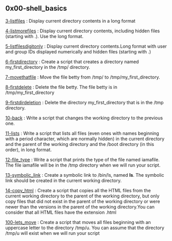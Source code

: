 ## 0x00-shell_basics

[3-listfiles](./3-listfiles) : Display current directory contents in a long format

[4-listmorefiles](./4-listmorefiles) : Display current directory contents, including hidden files (starting with .). Use the long format.

[5-listfilesdigitonly](./5-listfilesdigitonly) : Display current directory contents.Long format with user and group IDs displayed numerically and hidden files (starting with .)

[6-firstdirectory](./6-firstdirectory) : Create a script that creates a directory named my_first_directory in the /tmp/ directory.

[7-movethatfile](./7-movethatfile) : Move the file betty from /tmp/ to /tmp/my_first_directory.

[8-firstdelete](./8-firstdelete) : Delete the file betty. The file betty is in /tmp/my_first_directory

[9-firstdirdeletion](./9-firstdirdeletion) : Delete the directory my_first_directory that is in the /tmp directory.

[10-back](./10-back) : Write a script that changes the working directory to the previous one.

[11-lists](./11-lists) : Write a script that lists all files (even ones with names beginning with a period character, which are normally hidden) in the current directory and the parent of the working directory and the /boot directory (in this order), in long format.

[12-file_type](./12-file_type) : Write a script that prints the type of the file named iamafile. The file iamafile will be in the /tmp directory when we will run your script.

[13-symbolic_link](./13-symbolic_link) : Create a symbolic link to /bin/ls, named __ls__. The symbolic link should be created in the current working directory.

[14-copy_html](./14-copy_html) : Create a script that copies all the HTML files from the current working directory to the parent of the working directory, but only copy files that did not exist in the parent of the working directory or were newer than the versions in the parent of the working directory.You can consider that all HTML files have the extension .html

[100-lets_move](100-lets_move) : Create a script that moves all files beginning with an uppercase letter to the directory /tmp/u. You can assume that the directory /tmp/u will exist when we will run your script